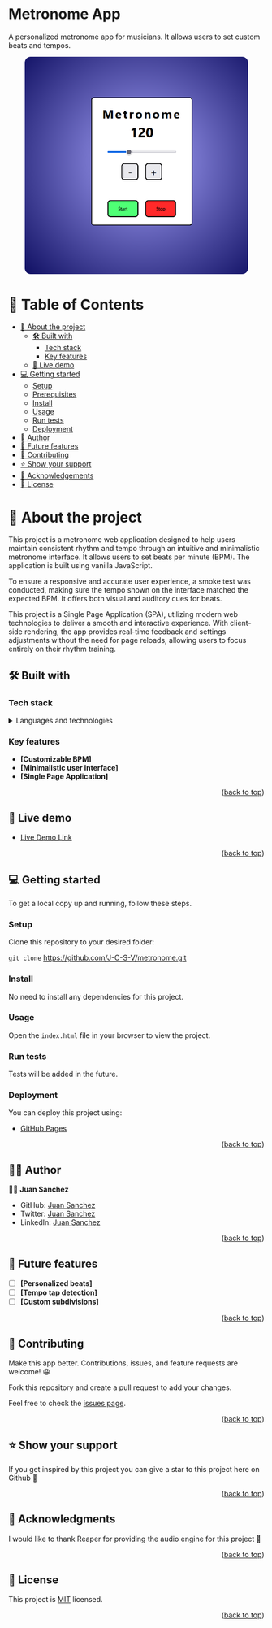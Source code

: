 # Metronome App

A personalized metronome app for musicians. It allows users to set custom beats and tempos.

<a name="readme-top"></a>

<div align="center">
  <a href="https://j-c-s-v.github.io/metronome/" target="_blank">
  <img src="./metronome_hero.png" alt="logo" width="440" height="auto" /><br/>
  </a>
</div>

# 📗 Table of Contents

- [📖 About the project](#about-project)
  - [🛠 Built with](#built-with)
    - [Tech stack](#tech-stack)
    - [Key features](#key-features)
  - [🚀 Live demo](#live-demo)
- [💻 Getting started](#getting-started)
  - [Setup](#setup)
  - [Prerequisites](#prerequisites)
  - [Install](#install)
  - [Usage](#usage)
  - [Run tests](#run-tests)
  - [Deployment](#deployment)
- [👷 Author](#author)
- [🔭 Future features](#future-features)
- [🤝 Contributing](#contributing)
- [⭐️ Show your support](#support)
- [🙏 Acknowledgements](#acknowledgements)
- [📝 License](#license)

# 📖 About the project <a name="about-project"></a>

This project is a metronome web application designed to help users maintain consistent rhythm and tempo through an intuitive and minimalistic metronome interface. It allows users to set beats per minute (BPM). The application is built using vanilla JavaScript.

To ensure a responsive and accurate user experience, a smoke test was conducted, making sure the tempo shown on the interface matched the expected BPM. It offers both visual and auditory cues for beats.

This project is a Single Page Application (SPA), utilizing modern web technologies to deliver a smooth and interactive experience. With client-side rendering, the app provides real-time feedback and settings adjustments without the need for page reloads, allowing users to focus entirely on their rhythm training.

## 🛠 Built with <a name="built-with"></a>

### Tech stack <a name="tech-stack"></a>

<details>
  <summary>Languages and technologies</summary><br>
  <ul>
    <li><a href="#">Vanilla JavaScript</a></li>
    <li><a href="#">HTML</a></li>
    <li><a href="#">CSS</a></li>
    <li><a href="#">Git</a></li>
    <li><a href="#">Reaper</a></li>
  </ul>
</details>

### Key features <a name="key-features"></a>

- **[Customizable BPM]**
- **[Minimalistic user interface]**
- **[Single Page Application]**
<p align="right">(<a href="#readme-top">back to top</a>)</p>

## 🚀 Live demo <a name="live-demo"></a>

- [Live Demo Link](https://j-c-s-v.github.io/metronome/)

<p align="right">(<a href="#readme-top">back to top</a>)</p>

## 💻 Getting started <a name="getting-started"></a>

To get a local copy up and running, follow these steps.

### Setup

Clone this repository to your desired folder:

`git clone` https://github.com/J-C-S-V/metronome.git

### Install

No need to install any dependencies for this project.

### Usage

Open the `index.html` file in your browser to view the project.

### Run tests

Tests will be added in the future.

### Deployment

You can deploy this project using:

- [GitHub Pages](https://pages.github.com/)

<p align="right">(<a href="#readme-top">back to top</a>)</p>

## 👷‍♂️ Author <a name="author"></a>

👷‍♂️ **Juan Sanchez**

- GitHub: [Juan Sanchez](https://github.com/J-C-S-V)
- Twitter: [Juan Sanchez](https://twitter.com/juansan0)
- LinkedIn: [Juan Sanchez](https://www.linkedin.com/in/sanchez-juan-carlos)

<p align="right">(<a href="#readme-top">back to top</a>)</p>

## 🔭 Future features <a name="future-features"></a>

- [ ] **[Personalized beats]**
- [ ] **[Tempo tap detection]**
- [ ] **[Custom subdivisions]**

<p align="right">(<a href="#readme-top">back to top</a>)</p>

## 🤝 Contributing <a name="contributing"></a>

Make this app better. Contributions, issues, and feature requests are welcome! 😀

Fork this repository and create a pull request to add your changes.

Feel free to check the [issues page](../../issues/).

<p align="right">(<a href="#readme-top">back to top</a>)</p>

## ⭐️ Show your support <a name="support"></a>

If you get inspired by this project you can give a star to this project here on Github 🙌

<p align="right">(<a href="#readme-top">back to top</a>)</p>

## 🙏 Acknowledgments <a name="acknowledgements"></a>

I would like to thank Reaper for providing the audio engine for this project 🚀

<p align="right">(<a href="#readme-top">back to top</a>)</p>

## 📝 License <a name="license"></a>

This project is [MIT](https://github.com/J-C-S-V/metronome/blob/main/README.md) licensed.

<p align="right">(<a href="#readme-top">back to top</a>)</p>
